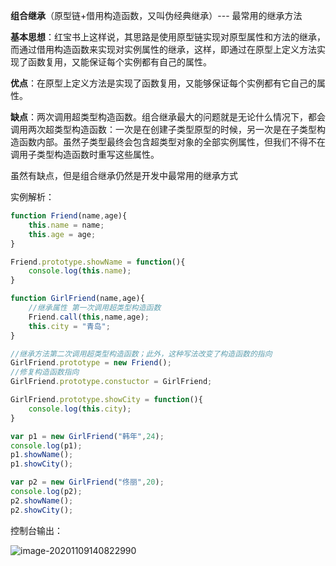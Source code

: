 **组合继承**（原型链+借用构造函数，又叫伪经典继承）--- 最常用的继承方法

**基本思想**：红宝书上这样说，其思路是使用原型链实现对原型属性和方法的继承，而通过借用构造函数来实现对实例属性的继承，这样，即通过在原型上定义方法实现了函数复用，又能保证每个实例都有自己的属性。

**优点**：在原型上定义方法是实现了函数复用，又能够保证每个实例都有它自己的属性。

**缺点**：两次调用超类型构造函数。组合继承最大的问题就是无论什么情况下，都会调用两次超类型构造函数：一次是在创建子类型原型的时候，另一次是在子类型构造函数内部。虽然子类型最终会包含超类型对象的全部实例属性，但我们不得不在调用子类型构造函数时重写这些属性。

虽然有缺点，但是组合继承仍然是开发中最常用的继承方式

实例解析：

```js
function Friend(name,age){
    this.name = name;
    this.age = age;
}

Friend.prototype.showName = function(){
    console.log(this.name);
}

function GirlFriend(name,age){
    //继承属性 第一次调用超类型构造函数
    Friend.call(this,name,age);
    this.city = "青岛";
}

//继承方法第二次调用超类型构造函数；此外，这种写法改变了构造函数的指向
GirlFriend.prototype = new Friend();
//修复构造函数指向
GirlFriend.prototype.constuctor = GirlFriend;

GirlFriend.prototype.showCity = function(){
    console.log(this.city);
}

var p1 = new GirlFriend("韩年",24);
console.log(p1);
p1.showName();
p1.showCity();

var p2 = new GirlFriend("佟丽",20);
console.log(p2);
p2.showName();
p2.showCity();
```

控制台输出：

![image-20201109140822990](C:\Users\yingl\AppData\Roaming\Typora\typora-user-images\image-20201109140822990.png)